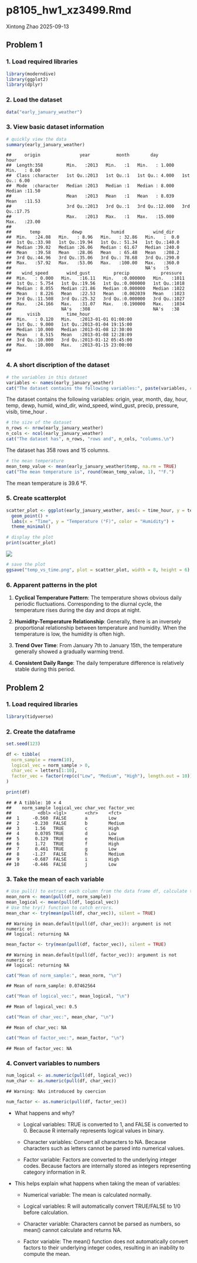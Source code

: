p8105_hw1_xz3499.Rmd
================
Xintong Zhao
2025-09-13

## Problem 1

### 1. Load required libraries

``` r
library(moderndive)
library(ggplot2)
library(dplyr)
```

### 2. Load the dataset

``` r
data("early_january_weather")
```

### 3. View basic dataset information

``` r
# quickly view the data
summary(early_january_weather)
```

    ##     origin               year          month        day              hour      
    ##  Length:358         Min.   :2013   Min.   :1   Min.   : 1.000   Min.   : 0.00  
    ##  Class :character   1st Qu.:2013   1st Qu.:1   1st Qu.: 4.000   1st Qu.: 6.00  
    ##  Mode  :character   Median :2013   Median :1   Median : 8.000   Median :11.50  
    ##                     Mean   :2013   Mean   :1   Mean   : 8.039   Mean   :11.53  
    ##                     3rd Qu.:2013   3rd Qu.:1   3rd Qu.:12.000   3rd Qu.:17.75  
    ##                     Max.   :2013   Max.   :1   Max.   :15.000   Max.   :23.00  
    ##                                                                                
    ##       temp            dewp           humid           wind_dir    
    ##  Min.   :24.08   Min.   : 8.96   Min.   : 32.86   Min.   :  0.0  
    ##  1st Qu.:33.98   1st Qu.:19.94   1st Qu.: 51.34   1st Qu.:140.0  
    ##  Median :39.02   Median :26.06   Median : 61.67   Median :240.0  
    ##  Mean   :39.58   Mean   :28.06   Mean   : 65.48   Mean   :208.2  
    ##  3rd Qu.:44.96   3rd Qu.:35.06   3rd Qu.: 78.68   3rd Qu.:290.0  
    ##  Max.   :57.92   Max.   :53.06   Max.   :100.00   Max.   :360.0  
    ##                                                   NA's   :5      
    ##    wind_speed       wind_gust         precip            pressure   
    ##  Min.   : 0.000   Min.   :16.11   Min.   :0.000000   Min.   :1011  
    ##  1st Qu.: 5.754   1st Qu.:19.56   1st Qu.:0.000000   1st Qu.:1018  
    ##  Median : 8.055   Median :21.86   Median :0.000000   Median :1022  
    ##  Mean   : 8.226   Mean   :22.53   Mean   :0.002039   Mean   :1023  
    ##  3rd Qu.:11.508   3rd Qu.:25.32   3rd Qu.:0.000000   3rd Qu.:1027  
    ##  Max.   :24.166   Max.   :31.07   Max.   :0.190000   Max.   :1034  
    ##                   NA's   :308                        NA's   :38    
    ##      visib          time_hour                  
    ##  Min.   : 0.120   Min.   :2013-01-01 01:00:00  
    ##  1st Qu.: 9.000   1st Qu.:2013-01-04 19:15:00  
    ##  Median :10.000   Median :2013-01-08 12:30:00  
    ##  Mean   : 8.515   Mean   :2013-01-08 12:28:09  
    ##  3rd Qu.:10.000   3rd Qu.:2013-01-12 05:45:00  
    ##  Max.   :10.000   Max.   :2013-01-15 23:00:00  
    ## 

### 4. A short discription of the dataset

``` r
# the variables in this dataset 
variables <- names(early_january_weather)
cat("The dataset contains the following variables:", paste(variables, collapse = ", "), ".\n")
```

The dataset contains the following variables: origin, year, month, day,
hour, temp, dewp, humid, wind_dir, wind_speed, wind_gust, precip,
pressure, visib, time_hour .

``` r
# the size of the dataset
n_rows <- nrow(early_january_weather)
n_cols <- ncol(early_january_weather)
cat("The dataset has", n_rows, "rows and", n_cols, "columns.\n")
```

The dataset has 358 rows and 15 columns.

``` r
# the mean temperature
mean_temp_value <- mean(early_january_weather$temp, na.rm = TRUE)
cat("The mean temperature is", round(mean_temp_value, 1), "°F.")
```

The mean temperature is 39.6 °F.

### 5. Create scatterplot

``` r
scatter_plot <- ggplot(early_january_weather, aes(x = time_hour, y = temp, color = humid)) +
  geom_point() +
  labs(x = "Time", y = "Temperature (°F)", color = "Humidity") +
  theme_minimal()

# display the plot
print(scatter_plot)
```

![](p8105_hw1_xz3499_files/figure-gfm/unnamed-chunk-5-1.png)<!-- -->

``` r
# save the plot
ggsave("temp_vs_time.png", plot = scatter_plot, width = 8, height = 6)
```

### 6. Apparent patterns in the plot

1.  **Cyclical Temperature Pattern**: The temperature shows obvious
    daily periodic fluctuations. Corresponding to the diurnal cycle, the
    temperature rises during the day and drops at night.

2.  **Humidity-Temperature Relationship**: Generally, there is an
    inversely proportional relationship between temperature and
    humidity. When the temperature is low, the humidity is often high.

3.  **Trend Over Time**: From January 7th to January 15th, the
    temperature generally showed a gradually warming trend.

4.  **Consistent Daily Range**: The daily temperature difference is
    relatively stable during this period.

## Problem 2

### 1. Load required libraries

``` r
library(tidyverse)
```

### 2. Create the dataframe

``` r
set.seed(123)

df <- tibble(
  norm_sample = rnorm(10),
  logical_vec = norm_sample > 0,
  char_vec = letters[1:10],
  factor_vec = factor(rep(c("Low", "Medium", "High"), length.out = 10))
)

print(df)
```

    ## # A tibble: 10 × 4
    ##    norm_sample logical_vec char_vec factor_vec
    ##          <dbl> <lgl>       <chr>    <fct>     
    ##  1     -0.560  FALSE       a        Low       
    ##  2     -0.230  FALSE       b        Medium    
    ##  3      1.56   TRUE        c        High      
    ##  4      0.0705 TRUE        d        Low       
    ##  5      0.129  TRUE        e        Medium    
    ##  6      1.72   TRUE        f        High      
    ##  7      0.461  TRUE        g        Low       
    ##  8     -1.27   FALSE       h        Medium    
    ##  9     -0.687  FALSE       i        High      
    ## 10     -0.446  FALSE       j        Low

### 3. Take the mean of each variable

``` r
# Use pull() to extract each column from the data frame df, calculate the average value of each vector, and store the result in a variable starting with mean_
mean_norm <- mean(pull(df, norm_sample))
mean_logical <- mean(pull(df, logical_vec))
# Use the try() function to catch errors. 
mean_char <- try(mean(pull(df, char_vec)), silent = TRUE)
```

    ## Warning in mean.default(pull(df, char_vec)): argument is not numeric or
    ## logical: returning NA

``` r
mean_factor <- try(mean(pull(df, factor_vec)), silent = TRUE)
```

    ## Warning in mean.default(pull(df, factor_vec)): argument is not numeric or
    ## logical: returning NA

``` r
cat("Mean of norm_sample:", mean_norm, "\n")
```

    ## Mean of norm_sample: 0.07462564

``` r
cat("Mean of logical_vec:", mean_logical, "\n")
```

    ## Mean of logical_vec: 0.5

``` r
cat("Mean of char_vec:", mean_char, "\n")
```

    ## Mean of char_vec: NA

``` r
cat("Mean of factor_vec:", mean_factor, "\n")
```

    ## Mean of factor_vec: NA

### 4. Convert variables to numbers

``` r
num_logical <- as.numeric(pull(df, logical_vec))
num_char <- as.numeric(pull(df, char_vec))
```

    ## Warning: NAs introduced by coercion

``` r
num_factor <- as.numeric(pull(df, factor_vec))
```

- What happens and why?

  - Logical variables: TRUE is converted to 1, and FALSE is converted
    to 0. Because R internally represents logical values in binary.

  - Character variables: Convert all characters to NA. Because
    characters such as letters cannot be parsed into numerical values.

  - Factor variable: Factors are converted to the underlying integer
    codes. Because factors are internally stored as integers
    representing category information in R.

- This helps explain what happens when taking the mean of variables:

  - Numerical variable: The mean is calculated normally.

  - Logical variables: R will automatically convert TRUE/FALSE to 1/0
    before calculation.

  - Character variable: Characters cannot be parsed as numbers, so
    mean() cannot calculate and returns NA.

  - Factor variable: The mean() function does not automatically convert
    factors to their underlying integer codes, resulting in an inability
    to compute the mean.
